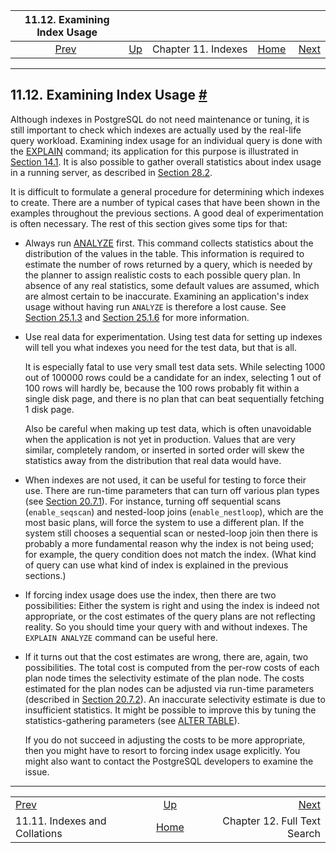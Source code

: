 <!--?xml version="1.0" encoding="UTF-8" standalone="no"?-->

|                   11.12. Examining Index Usage                   |                                          |                     |                                                       |                                                         |
| :--------------------------------------------------------------: | :--------------------------------------- | :-----------------: | ----------------------------------------------------: | ------------------------------------------------------: |
| [Prev](indexes-collations.html "11.11. Indexes and Collations")  | [Up](indexes.html "Chapter 11. Indexes") | Chapter 11. Indexes | [Home](index.html "PostgreSQL 17devel Documentation") |  [Next](textsearch.html "Chapter 12. Full Text Search") |

***

## 11.12. Examining Index Usage [#](#INDEXES-EXAMINE)

Although indexes in PostgreSQL do not need maintenance or tuning, it is still important to check which indexes are actually used by the real-life query workload. Examining index usage for an individual query is done with the [EXPLAIN](sql-explain.html "EXPLAIN") command; its application for this purpose is illustrated in [Section 14.1](using-explain.html "14.1. Using EXPLAIN"). It is also possible to gather overall statistics about index usage in a running server, as described in [Section 28.2](monitoring-stats.html "28.2. The Cumulative Statistics System").

It is difficult to formulate a general procedure for determining which indexes to create. There are a number of typical cases that have been shown in the examples throughout the previous sections. A good deal of experimentation is often necessary. The rest of this section gives some tips for that:

* Always run [ANALYZE](sql-analyze.html "ANALYZE") first. This command collects statistics about the distribution of the values in the table. This information is required to estimate the number of rows returned by a query, which is needed by the planner to assign realistic costs to each possible query plan. In absence of any real statistics, some default values are assumed, which are almost certain to be inaccurate. Examining an application's index usage without having run `ANALYZE` is therefore a lost cause. See [Section 25.1.3](routine-vacuuming.html#VACUUM-FOR-STATISTICS "25.1.3. Updating Planner Statistics") and [Section 25.1.6](routine-vacuuming.html#AUTOVACUUM "25.1.6. The Autovacuum Daemon") for more information.

* Use real data for experimentation. Using test data for setting up indexes will tell you what indexes you need for the test data, but that is all.

    It is especially fatal to use very small test data sets. While selecting 1000 out of 100000 rows could be a candidate for an index, selecting 1 out of 100 rows will hardly be, because the 100 rows probably fit within a single disk page, and there is no plan that can beat sequentially fetching 1 disk page.

    Also be careful when making up test data, which is often unavoidable when the application is not yet in production. Values that are very similar, completely random, or inserted in sorted order will skew the statistics away from the distribution that real data would have.

* When indexes are not used, it can be useful for testing to force their use. There are run-time parameters that can turn off various plan types (see [Section 20.7.1](runtime-config-query.html#RUNTIME-CONFIG-QUERY-ENABLE "20.7.1. Planner Method Configuration")). For instance, turning off sequential scans (`enable_seqscan`) and nested-loop joins (`enable_nestloop`), which are the most basic plans, will force the system to use a different plan. If the system still chooses a sequential scan or nested-loop join then there is probably a more fundamental reason why the index is not being used; for example, the query condition does not match the index. (What kind of query can use what kind of index is explained in the previous sections.)

* If forcing index usage does use the index, then there are two possibilities: Either the system is right and using the index is indeed not appropriate, or the cost estimates of the query plans are not reflecting reality. So you should time your query with and without indexes. The `EXPLAIN ANALYZE` command can be useful here.

* If it turns out that the cost estimates are wrong, there are, again, two possibilities. The total cost is computed from the per-row costs of each plan node times the selectivity estimate of the plan node. The costs estimated for the plan nodes can be adjusted via run-time parameters (described in [Section 20.7.2](runtime-config-query.html#RUNTIME-CONFIG-QUERY-CONSTANTS "20.7.2. Planner Cost Constants")). An inaccurate selectivity estimate is due to insufficient statistics. It might be possible to improve this by tuning the statistics-gathering parameters (see [ALTER TABLE](sql-altertable.html "ALTER TABLE")).

    If you do not succeed in adjusting the costs to be more appropriate, then you might have to resort to forcing index usage explicitly. You might also want to contact the PostgreSQL developers to examine the issue.

***

|                                                                  |                                                       |                                                         |
| :--------------------------------------------------------------- | :---------------------------------------------------: | ------------------------------------------------------: |
| [Prev](indexes-collations.html "11.11. Indexes and Collations")  |        [Up](indexes.html "Chapter 11. Indexes")       |  [Next](textsearch.html "Chapter 12. Full Text Search") |
| 11.11. Indexes and Collations                                    | [Home](index.html "PostgreSQL 17devel Documentation") |                            Chapter 12. Full Text Search |

